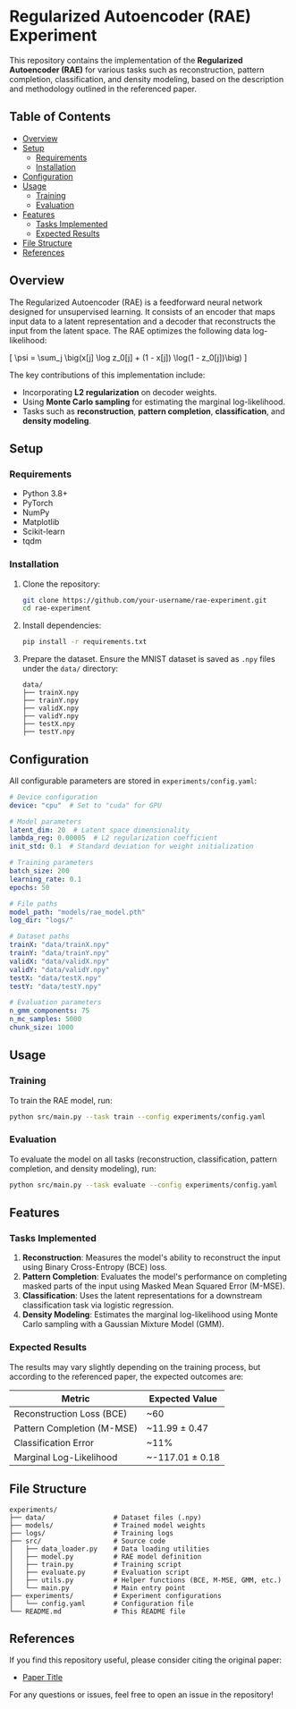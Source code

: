 # Regularized Autoencoder (RAE) Experiment

This repository contains the implementation of the **Regularized Autoencoder (RAE)** for various tasks such as reconstruction, pattern completion, classification, and density modeling, based on the description and methodology outlined in the referenced paper.

## Table of Contents

- [Overview](#overview)
- [Setup](#setup)
  - [Requirements](#requirements)
  - [Installation](#installation)
- [Configuration](#configuration)
- [Usage](#usage)
  - [Training](#training)
  - [Evaluation](#evaluation)
- [Features](#features)
  - [Tasks Implemented](#tasks-implemented)
  - [Expected Results](#expected-results)
- [File Structure](#file-structure)
- [References](#references)

## Overview

The Regularized Autoencoder (RAE) is a feedforward neural network designed for unsupervised learning. It consists of an encoder that maps input data to a latent representation and a decoder that reconstructs the input from the latent space. The RAE optimizes the following data log-likelihood:

\[ \psi = \sum_j \big(x[j] \log z_0[j] + (1 - x[j]) \log(1 - z_0[j])\big) \]

The key contributions of this implementation include:
- Incorporating **L2 regularization** on decoder weights.
- Using **Monte Carlo sampling** for estimating the marginal log-likelihood.
- Tasks such as **reconstruction**, **pattern completion**, **classification**, and **density modeling**.

## Setup

### Requirements

- Python 3.8+
- PyTorch
- NumPy
- Matplotlib
- Scikit-learn
- tqdm

### Installation

1. Clone the repository:
   ```bash
   git clone https://github.com/your-username/rae-experiment.git
   cd rae-experiment
   ```

2. Install dependencies:
   ```bash
   pip install -r requirements.txt
   ```

3. Prepare the dataset. Ensure the MNIST dataset is saved as `.npy` files under the `data/` directory:
   ```
   data/
   ├── trainX.npy
   ├── trainY.npy
   ├── validX.npy
   ├── validY.npy
   ├── testX.npy
   ├── testY.npy
   ```

## Configuration

All configurable parameters are stored in `experiments/config.yaml`:

```yaml
# Device configuration
device: "cpu"  # Set to "cuda" for GPU

# Model parameters
latent_dim: 20  # Latent space dimensionality
lambda_reg: 0.00005  # L2 regularization coefficient
init_std: 0.1  # Standard deviation for weight initialization

# Training parameters
batch_size: 200
learning_rate: 0.1
epochs: 50

# File paths
model_path: "models/rae_model.pth"
log_dir: "logs/"

# Dataset paths
trainX: "data/trainX.npy"
trainY: "data/trainY.npy"
validX: "data/validX.npy"
validY: "data/validY.npy"
testX: "data/testX.npy"
testY: "data/testY.npy"

# Evaluation parameters
n_gmm_components: 75
n_mc_samples: 5000
chunk_size: 1000
```

## Usage

### Training
To train the RAE model, run:
```bash
python src/main.py --task train --config experiments/config.yaml
```

### Evaluation
To evaluate the model on all tasks (reconstruction, classification, pattern completion, and density modeling), run:
```bash
python src/main.py --task evaluate --config experiments/config.yaml
```

## Features

### Tasks Implemented

1. **Reconstruction**: Measures the model's ability to reconstruct the input using Binary Cross-Entropy (BCE) loss.
2. **Pattern Completion**: Evaluates the model's performance on completing masked parts of the input using Masked Mean Squared Error (M-MSE).
3. **Classification**: Uses the latent representations for a downstream classification task via logistic regression.
4. **Density Modeling**: Estimates the marginal log-likelihood using Monte Carlo sampling with a Gaussian Mixture Model (GMM).

### Expected Results

The results may vary slightly depending on the training process, but according to the referenced paper, the expected outcomes are:

| Metric                       | Expected Value         |
|------------------------------|------------------------|
| Reconstruction Loss (BCE)    | ~60                   |
| Pattern Completion (M-MSE)   | ~11.99 ± 0.47         |
| Classification Error          | ~11%                  |
| Marginal Log-Likelihood       | ~-117.01 ± 0.18       |

## File Structure

```
experiments/
├── data/                 # Dataset files (.npy)
├── models/               # Trained model weights
├── logs/                 # Training logs
├── src/                  # Source code
│   ├── data_loader.py    # Data loading utilities
│   ├── model.py          # RAE model definition
│   ├── train.py          # Training script
│   ├── evaluate.py       # Evaluation script
│   ├── utils.py          # Helper functions (BCE, M-MSE, GMM, etc.)
│   └── main.py           # Main entry point
├── experiments/          # Experiment configurations
│   └── config.yaml       # Configuration file
└── README.md             # This README file
```

## References

If you find this repository useful, please consider citing the original paper:

- [Paper Title](link-to-paper)

For any questions or issues, feel free to open an issue in the repository!
